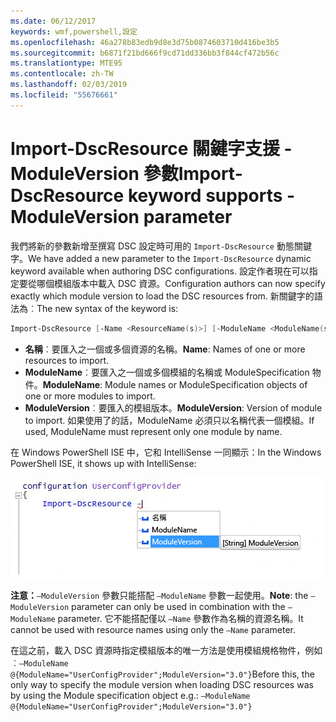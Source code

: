 ```yaml
---
ms.date: 06/12/2017
keywords: wmf,powershell,設定
ms.openlocfilehash: 46a278b83edb9d8e3d75b0874603710d416be3b5
ms.sourcegitcommit: b6871f21bd666f9cd71dd336bb3f844cf472b56c
ms.translationtype: MTE95
ms.contentlocale: zh-TW
ms.lasthandoff: 02/03/2019
ms.locfileid: "55676661"
---
```

# <a name="import-dscresource-keyword-supports--moduleversion-parameter"></a><span data-ttu-id="f0b72-102">Import-DscResource 關鍵字支援 -ModuleVersion 參數</span><span class="sxs-lookup"><span data-stu-id="f0b72-102">Import-DscResource keyword supports -ModuleVersion parameter</span></span>

<span data-ttu-id="f0b72-103">我們將新的參數新增至撰寫 DSC 設定時可用的 `Import-DscResource` 動態關鍵字。</span><span class="sxs-lookup"><span data-stu-id="f0b72-103">We have added a new parameter to the `Import-DscResource` dynamic keyword available when authoring DSC configurations.</span></span> <span data-ttu-id="f0b72-104">設定作者現在可以指定要從哪個模組版本中載入 DSC 資源。</span><span class="sxs-lookup"><span data-stu-id="f0b72-104">Configuration authors can now specify exactly which module version to load the DSC resources from.</span></span> <span data-ttu-id="f0b72-105">新關鍵字的語法為︰</span><span class="sxs-lookup"><span data-stu-id="f0b72-105">The new syntax of the keyword is:</span></span>

```powershell
Import-DscResource [-Name <ResourceName(s)>] [-ModuleName <ModuleName(s)>] [-ModuleVersion <ModuleVersion>]
```

* <span data-ttu-id="f0b72-106">**名稱**︰要匯入之一個或多個資源的名稱。</span><span class="sxs-lookup"><span data-stu-id="f0b72-106">**Name**: Names of one or more resources to import.</span></span>
* <span data-ttu-id="f0b72-107">**ModuleName**︰要匯入之一個或多個模組的名稱或 ModuleSpecification 物件。</span><span class="sxs-lookup"><span data-stu-id="f0b72-107">**ModuleName**: Module names or ModuleSpecification objects of one or more modules to import.</span></span>
* <span data-ttu-id="f0b72-108">**ModuleVersion**︰要匯入的模組版本。</span><span class="sxs-lookup"><span data-stu-id="f0b72-108">**ModuleVersion**: Version of module to import.</span></span> <span data-ttu-id="f0b72-109">如果使用了的話，ModuleName 必須只以名稱代表一個模組。</span><span class="sxs-lookup"><span data-stu-id="f0b72-109">If used, ModuleName must represent only one module by name.</span></span>

<span data-ttu-id="f0b72-110">在 Windows PowerShell ISE 中，它和 IntelliSense 一同顯示：</span><span class="sxs-lookup"><span data-stu-id="f0b72-110">In the Windows PowerShell ISE, it shows up with IntelliSense:</span></span>

![](../images/Import-DscResource-Modversion.jpg)

<span data-ttu-id="f0b72-111">**注意：**`–ModuleVersion` 參數只能搭配 `–ModuleName` 參數一起使用。</span><span class="sxs-lookup"><span data-stu-id="f0b72-111">**Note**: the `–ModuleVersion` parameter can only be used in combination with the `–ModuleName` parameter.</span></span> <span data-ttu-id="f0b72-112">它不能搭配僅以 `–Name` 參數作為名稱的資源名稱。</span><span class="sxs-lookup"><span data-stu-id="f0b72-112">It cannot be used with resource names using only the `–Name` parameter.</span></span>

<span data-ttu-id="f0b72-113">在這之前，載入 DSC 資源時指定模組版本的唯一方法是使用模組規格物件，例如︰`–ModuleName @{ModuleName="UserConfigProvider";ModuleVersion="3.0"}`</span><span class="sxs-lookup"><span data-stu-id="f0b72-113">Before this, the only way to specify the module version when loading DSC resources was by using the Module specification object e.g.: `–ModuleName @{ModuleName="UserConfigProvider";ModuleVersion="3.0"}`</span></span>
